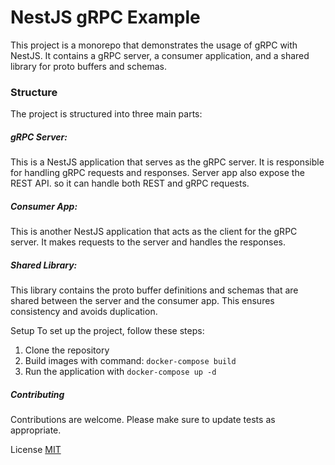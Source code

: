 # NestJS gRPC Example
This project is a monorepo that demonstrates the usage of gRPC with NestJS. It contains a gRPC server, a consumer application, and a shared library for proto buffers and schemas.

### Structure
The project is structured into three main parts:

##### gRPC Server: 
This is a NestJS application that serves as the gRPC server. It is responsible for handling gRPC requests and responses. Server app also expose the REST API. so it can handle both REST and gRPC requests.

##### Consumer App: 
This is another NestJS application that acts as the client for the gRPC server. It makes requests to the server and handles the responses.

##### Shared Library: 
This library contains the proto buffer definitions and schemas that are shared between the server and the consumer app. This ensures consistency and avoids duplication.

Setup
To set up the project, follow these steps:

1. Clone the repository
2. Build images with command: `docker-compose build`
3. Run the application with `docker-compose up -d`


##### Contributing
Contributions are welcome. Please make sure to update tests as appropriate.

License
[MIT](https://choosealicense.com/licenses/mit/)